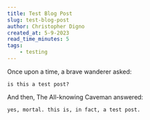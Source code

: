 ```yaml
---
title: Test Blog Post
slug: test-blog-post
author: Christopher Digno
created_at: 5-9-2023
read_time_minutes: 5
tags:
    - testing
---
```


Once upon a time, a brave wanderer asked:

```
is this a test post?
```

And then, The All-knowing Caveman answered:

```
yes, mortal. this is, in fact, a test post.
```
